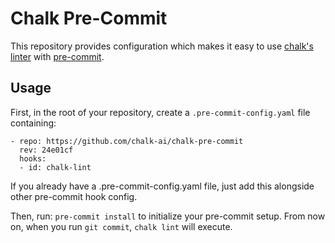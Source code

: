 # Chalk Pre-Commit

This repository provides configuration which makes it easy to use [chalk's linter](https://github.com/chalk-ai/cli) with [pre-commit](https://pre-commit.com/).

## Usage

First, in the root of your repository, create a `.pre-commit-config.yaml` file containing:

```
- repo: https://github.com/chalk-ai/chalk-pre-commit
  rev: 24e01cf
  hooks:
  - id: chalk-lint
```

If you already have a .pre-commit-config.yaml file, just add this alongside other pre-commit hook config.


Then, run: `pre-commit install` to initialize your pre-commit setup. From now on, when you run `git commit`, `chalk lint` will execute.
